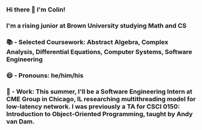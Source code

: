 ### Hi there 👋 I'm Colin!

### I'm a rising junior at Brown University studying Math and CS

### 📚 - Selected Coursework: Abstract Algebra, Complex Analysis, Differential Equations, Computer Systems, Software Engineering
### 😄 - Pronouns: he/him/his
### 🔭 - Work: This summer, I'll be a Software Engineering Intern at CME Group in Chicago, IL researching multithreading model for low-latency network.  I was previously a TA for CSCI 0150: Introduction to Object-Oriented Programming, taught by Andy van Dam.

<!--
**csavage4/csavage4** is a ✨ _special_ ✨ repository because its `README.md` (this file) appears on your GitHub profile.

Here are some ideas to get you started:

- 🔭 I’m currently working on ...
- 🌱 I’m currently learning ...
- 👯 I’m looking to collaborate on ...
- 🤔 I’m looking for help with ...
- 💬 Ask me about ...
- 📫 How to reach me: ...
- 😄 Pronouns: ...
- ⚡ Fun fact: ...
-->
